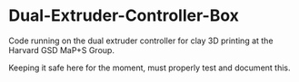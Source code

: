 # Dual-Extruder-Controller-Box
Code running on the dual extruder controller for clay 3D printing at the Harvard GSD MaP+S Group.

Keeping it safe here for the moment, must properly test and document this.